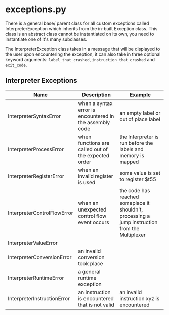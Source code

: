 # exceptions.py

There is a general base/ parent class for all custom exceptions called InterpreterException which inherits from the 
in-built Exception class. This class is an abstract class cannot be instantiated on its own, you need to instantiate
one of it's many subclasses.

The InterpreterException class takes in a message that will be displayed to the user upon encountering the exception, 
it can also take in three optional keyword arguments: `label_that_crashed`, `instruction_that_crashed` and `exit_code`.

## Interpreter Exceptions

| Name | Description | Example |
|------|-------------|---------|
| InterpreterSyntaxError | when a syntax error is encountered in the assembly code | an empty label or out of place label |
| InterpreterProcessError | when functions are called out of the expected order | the Interpreter is run before the labels and memory is mapped |
| InterpreterRegisterError | when an invalid register is used | some value is set to register $t55 |
| InterpreterControlFlowError | when an unexpected control flow event occurs | the code has reached someplace it shouldn't, processing a jump instruction from the Multiplexer |
| InterpreterValueError | | |
| InterpreterConversionError | an invalid conversion took place | |
| InterpreterRuntimeError | a general runtime exception | |
| InterpreterInstructionError | an instruction is encountered that is not valid | an invalid instruction xyz is encountered |

